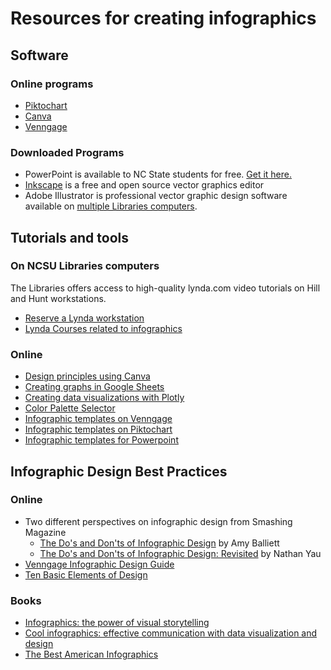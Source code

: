 # Resources for creating infographics
## Software
### Online programs
* [Piktochart](http://piktochart.com)
* [Canva](https://www.canva.com/create/infographics)
* [Venngage](https://venngage.com)  

### Downloaded Programs
* PowerPoint is available to NC State students for free. [Get it here.](http://oit.ncsu.edu/software/get-ofc-365)
* [Inkscape](https://inkscape.org/en/) is a free and open source vector graphics editor
* Adobe Illustrator is professional vector graphic design software available on [multiple Libraries computers](http://www.lib.ncsu.edu/software/adobe-illustrator).

## Tutorials and tools

### On NCSU Libraries computers
The Libraries offers access to high-quality lynda.com video tutorials on Hill and Hunt workstations.  
* [Reserve a Lynda workstation](https://www.lib.ncsu.edu/services/digital-media-production/lynda)
* [Lynda Courses related to infographics](https://www.lynda.com/Infographics-training-tutorials/1462-0.html)

### Online
* [Design principles using Canva](https://designschool.canva.com/tutorials)
* [Creating graphs in Google Sheets](http://goo.gl/AIprC2)
* [Creating data visualizations with Plotly](http://help.plot.ly/tutorials)
* [Color Palette Selector](https://www.materialpalette.com)
* [Infographic templates on Venngage](https://venngage.com/templates)
* [Infographic templates on Piktochart](http://piktochart.com/themes)
* [Infographic templates for Powerpoint](http://offers.hubspot.com/how-to-create-infographics-in-powerpoint)

## Infographic Design Best Practices

### Online
* Two different perspectives on infographic design from Smashing Magazine  
  * [The Do's and Don'ts of Infographic Design](http://www.smashingmagazine.com/2011/10/the-dos-and-donts-of-infographic-design) by Amy Balliett  
  * [The Do's and Don'ts of Infographic Design: Revisited](https://www.smashingmagazine.com/2011/10/the-dos-and-donts-of-infographic-design-revisited) by Nathan Yau  
* [Venngage Infographic Design Guide](https://venngage.com/blog/infographic-design)
* [Ten Basic Elements of Design](https://creativemarket.com/blog/2013/12/02/10-basic-elements-of-design)

### Books
* [Infographics: the power of visual storytelling](http://catalog.lib.ncsu.edu/record/NCSU3459947)
* [Cool infographics: effective communication with data visualization and design](http://catalog.lib.ncsu.edu/record/NCSU3029856)
* [The Best American Infographics](http://catalog.lib.ncsu.edu/search?N=0&Nty=1&Ntk=Keyword&view=full&Ntt=best+american+infographics&sugg=)
